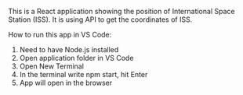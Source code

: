 This is a React application showing the position of International Space Station (ISS). It is  using API to get the coordinates of ISS. 

How to run this app in VS Code:

1. Need to have Node.js installed
2. Open application folder in VS Code
3. Open New Terminal
4. In the terminal write npm start, hit Enter
5. App will open in the browser